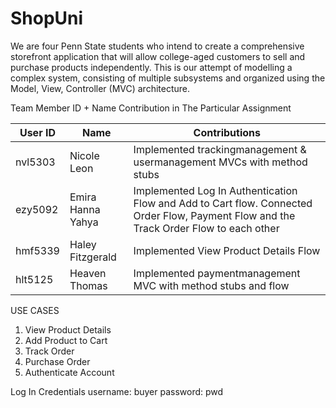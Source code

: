# ShopUni

We are four Penn State students who intend to create a comprehensive storefront application that will allow college-aged customers to sell and purchase products independently. This is our attempt of modelling a complex system, consisting of multiple subsystems and organized using the Model, View, Controller (MVC) architecture.


Team Member ID + Name	Contribution in The Particular Assignment

| User ID | Name              | Contributions                                                                                                                          |
|---------|-------------------|----------------------------------------------------------------------------------------------------------------------------------------|
| nvl5303 | Nicole Leon       | Implemented trackingmanagement & usermanagement MVCs with method stubs                                                                 |
| ezy5092 | Emira Hanna Yahya | Implemented Log In Authentication Flow and Add to Cart flow. Connected Order Flow, Payment Flow and the Track Order Flow to each other |
| hmf5339 | Haley Fitzgerald  | Implemented View Product Details Flow                                                                                                  |
| hlt5125 | Heaven Thomas     | Implemented paymentmanagement MVC with method stubs and flow            |


USE CASES
1. View Product Details
2. Add Product to Cart
3. Track Order
4. Purchase Order
5. Authenticate Account

Log In Credentials
username: buyer
password: pwd